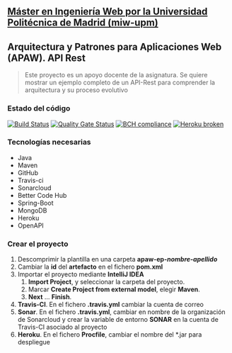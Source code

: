 ## [Máster en Ingeniería Web por la Universidad Politécnica de Madrid (miw-upm)](http://miw.etsisi.upm.es)
## Arquitectura y Patrones para Aplicaciones Web (APAW). API Rest
> Este proyecto es un apoyo docente de la asignatura. Se quiere mostrar un ejemplo completo de un API-Rest para comprender la arquitectura y su proceso evolutivo

### Estado del código
[![Build Status](https://travis-ci.org/josemisr/apaw-ep-j-salmeron-a-martinez.svg?branch=master)](https://travis-ci.org/josemisr/apaw-ep-j-salmeron-a-martinez)
[![Quality Gate Status](https://sonarcloud.io/api/project_badges/measure?project=josemisr%3Aapaw-ep-j-salmeron-a-martinez&metric=alert_status)](https://sonarcloud.io/dashboard?id=josemisr%3Aapaw-ep-j-salmeron-a-martinez)
[![BCH compliance](https://bettercodehub.com/edge/badge/josemisr/apaw-ep-j-salmeron-a-martinez?branch=master)](https://bettercodehub.com/)
[![Heroku broken](https://apaw-ep-j-salmeron-a-martinez.herokuapp.com/system/version-badge)](https://apaw-ep-j-salmeron-a-martinez.herokuapp.com/swagger-ui.html)

### Tecnologías necesarias
* Java
* Maven
* GitHub
* Travis-ci
* Sonarcloud
* Better Code Hub
* Spring-Boot
* MongoDB
* Heroku
* OpenAPI

### Crear el proyecto
1. Descomprimir la plantilla en una carpeta **apaw-ep-_nombre-apellido_**
1. Cambiar la **id** del **artefacto** en el fichero **pom.xml**
1. Importar el proyecto mediante **IntelliJ IDEA**
   1. **Import Project**, y seleccionar la carpeta del proyecto.
   1. Marcar **Create Project from external model**, elegir **Maven**.
   1. **Next** … **Finish**.
1. **Travis-CI**. En el fichero **.travis.yml** cambiar la cuenta de correo
1. **Sonar**. En el fichero **.travis.yml**, cambiar en nombre de la organización de Sonarcloud 
y crear la variable de entorno **SONAR** en la cuenta de Travis-CI asociado al proyecto
1. **Heroku**. En el fichero **Procfile**, cambiar el nombre del *.jar para despliegue

